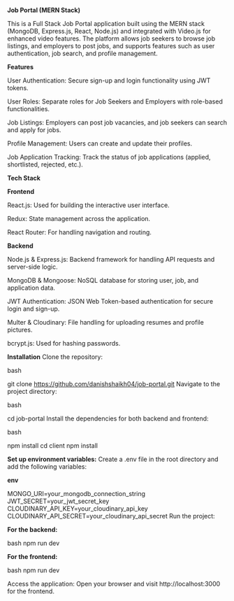 ****Job Portal (MERN Stack)****

This is a Full Stack Job Portal application built using the MERN stack (MongoDB, Express.js, React, Node.js) and integrated with Video.js for enhanced video features. The platform allows job seekers to browse job listings, and employers to post jobs, and supports features such as user authentication, job search, and profile management.

****Features****

User Authentication: Secure sign-up and login functionality using JWT tokens.

User Roles: Separate roles for Job Seekers and Employers with role-based functionalities.

Job Listings: Employers can post job vacancies, and job seekers can search and apply for jobs.

Profile Management: Users can create and update their profiles.

Job Application Tracking: Track the status of job applications (applied, shortlisted, rejected, etc.).


**Tech Stack**

**Frontend**

React.js: Used for building the interactive user interface.

Redux: State management across the application.

React Router: For handling navigation and routing.

**Backend**

Node.js & Express.js: Backend framework for handling API requests and server-side logic.

MongoDB & Mongoose: NoSQL database for storing user, job, and application data.

JWT Authentication: JSON Web Token-based authentication for secure login and sign-up.

Multer & Cloudinary: File handling for uploading resumes and profile pictures.

bcrypt.js: Used for hashing passwords.

**Installation**
Clone the repository:

bash

git clone https://github.com/danishshaikh04/job-portal.git
Navigate to the project directory:

bash

cd job-portal
Install the dependencies for both backend and frontend:

bash

npm install
cd client
npm install

**Set up environment variables:**
Create a .env file in the root directory and add the following variables:

**env**

MONGO_URI=your_mongodb_connection_string
JWT_SECRET=your_jwt_secret_key
CLOUDINARY_API_KEY=your_cloudinary_api_key
CLOUDINARY_API_SECRET=your_cloudinary_api_secret
Run the project:

**For the backend:**

bash
npm run dev

**For the frontend:**

bash
npm run dev

Access the application:
Open your browser and visit http://localhost:3000 for the frontend.

